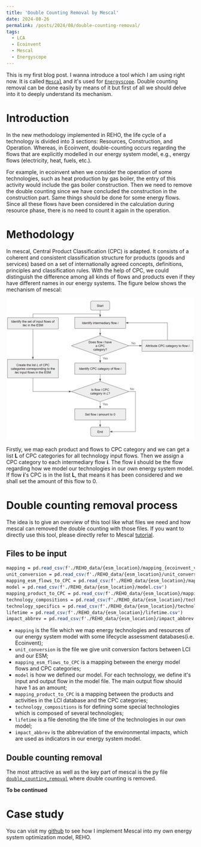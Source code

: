 ```yaml
---
title: 'Double Counting Removal by Mescal'
date: 2024-08-26
permalink: /posts/2024/08/double-counting-removal/
tags:
  - LCA
  - Ecoinvent
  - Mescal
  - Energyscope
---
```


This is my first blog post. I wanna introduce a tool which I am using right now. It is called [`Mescal`](https://mescal.readthedocs.io/en/latest/) and it's used for [`Energyscope`](https://energyscope.readthedocs.io/en/master/sections/Releases.html). Double counting removal can be done easily by means of it but first of all we should delve into it to deeply understand its mechanism.

# Introduction

In the new methodology implemented in REHO, the life cycle of a technology is divided into 3 sections: Resources, Construction, and Operation. Whereas, in Ecoinvent, double-counting occurs regarding the flows that are explicitly modelled in our energy system model, e.g., energy flows (electricity, heat, fuels, etc.). 

For example, in ecoinvent when we consider the operation of some technologies, such as heat production by gas boiler, the entry of this activity would include the gas boiler construction. Then we need to remove the double counting since we have concluded the construction in the construction part. Same things should be done for some energy flows. Since all these flows have been considered in the calculation during resource phase, there is no need to count it again in the operation.

# Methodology

In mescal, Central Product Classification (CPC) is adapted. It consists of a coherent and consistent classification structure for products (goods and services) based on a set of internationally agreed concepts, definitions, principles and classification rules. With the help of CPC, we could distinguish the difference among all kinds of flows and products even if they have different names in our energy systems. The figure below shows the mechanism of mescal:

<img src='/images/UCLouvain_intern_2024/double_counting_flowchart.png' width='600px'>

Firstly, we map each product and flows to CPC category and we can get a list **L** of CPC categories for all technology input flows. Then we assign a CPC category to each intermediary flow **i**. The flow **i** should be the flow regarding how we model our technologies in our own energy system model. If flow **i**'s CPC is in the list **L**, that means it has been considered and we shall set the amount of this flow to 0.

# Double counting removal process

The idea is to give an overview of this tool like what files we need and how mescal can removed the double counting with those files. If you want to directly use this tool, please directly refer to Mescal [tutorial](https://github.com/matthieu-str/mescal/blob/master/examples/tutorial.ipynb).

## Files to be input

```scss
mapping = pd.read_csv(f'./REHO_data/{esm_location}/mapping_{ecoinvent_version}.csv')
unit_conversion = pd.read_csv(f'./REHO_data/{esm_location}/unit_conversion_{ecoinvent_version}.csv')
mapping_esm_flows_to_CPC = pd.read_csv(f'./REHO_data/{esm_location}/mapping_esm_flows_to_CPC_{ecoinvent_version}.csv')
model = pd.read_csv(f'./REHO_data/{esm_location}/model.csv')
mapping_product_to_CPC = pd.read_csv(f'./REHO_data/{esm_location}/mapping_product_to_CPC.csv')
technology_compositions = pd.read_csv(f'./REHO_data/{esm_location}/technology_compositions.csv')
technology_specifics = pd.read_csv(f'./REHO_data/{esm_location}/technology_specifics.csv')
lifetime = pd.read_csv(f'./REHO_data/{esm_location}/lifetime.csv')
impact_abbrev = pd.read_csv(f'./REHO_data/{esm_location}/impact_abbrev.csv')
```

- `mapping` is the file which we map energy technologies and resources of our energy system model with some lifecycle assessment databases(i.e. Ecoinvent);
- `unit_conversion` is the file we give unit conversion factors between LCI and our ESM;
- `mapping_esm_flows_to_CPC` is a mapping between the energy model flows and CPC categories;
- `model` is how we defined our model. For each technology, we define it's input and output flow in the model file. The main output flow should have 1 as an amount;
- `mapping_product_to_CPC` is a mapping between the products and activities in the LCI database and the CPC categories;
- `technology_compositions` is for defining some special technologies which is composed of several technologies;
- `lifetime` is a file denoting the life time of the technologies in our own model;
- `impact_abbrev` is the abbreviation of the environmental impacts, which are used as indicators in our energy system model.

## Double counting removal

The most attractive as well as the key part of mescal is the py file [`double_counting_removal`](https://github.com/matthieu-str/mescal/blob/master/mescal/double_counting.py) where double counting is removed.

**To be continued**

# Case study

You can visit my [github](https://github.com/zhichuanma/REHO) to see how I implement Mescal into my own energy system optimization model, REHO.
